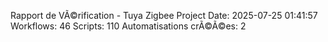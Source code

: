 ﻿Rapport de VÃ©rification - Tuya Zigbee Project
Date: 2025-07-25 01:41:57
Workflows: 46
Scripts: 110
Automatisations crÃ©Ã©es: 2

